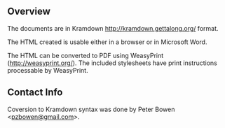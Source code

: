 ## Overview

The documents are in Kramdown <http://kramdown.gettalong.org/> format.  

The HTML created is usable either in a browser or in Microsoft Word.

The HTML can be converted to PDF using WeasyPrint (<http://weasyprint.org/>).
The included stylesheets have print instructions processable by WeasyPrint.

## Contact Info
Coversion to Kramdown syntax was done by Peter Bowen <<pzbowen@gmail.com>>.

